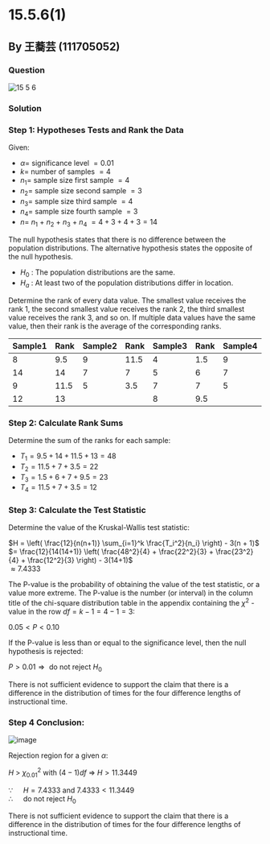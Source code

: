 # 15.5.6(1)
## By 王蕎芸 (111705052)

### Question
![15 5 6](https://github.com/HWTeng-Course/202402-Statistics/assets/170784151/537a76cf-bae9-4139-b91c-67432a324311)

### Solution

### Step 1: Hypotheses Tests and Rank the Data
Given:

- $\alpha =$ $\text{significance level}$ $= 0.01$
- $k =$ $\text{number of samples}$ $= 4$
-  $n_1 =$ $\text{sample size first sample}$ $= 4$
-  $n_2 =$ $\text{sample size second sample}$ $= 3$
-  $n_3 =$ $\text{sample size third sample}$ $= 4$
-  $n_4 =$ $\text{sample size fourth sample}$ $= 3$
-  $n =$ $n_1$ + $n_2$ + $n_3$ + $n_4$ $= 4 + 3 + 4 + 3 = 14$

The null hypothesis states that there is no difference between the population distributions. The alternative hypothesis states the opposite of the null hypothesis.

-  $H_0$ : $\text{The population distributions are the same.}$<br>
-  $H_a$ : $\text{At least two of the population distributions differ in location.}$<br>

Determine the rank of every data value. The smallest value receives the rank 1, the second smallest value receives the rank 2, the third smallest value receives the rank 3, and so on. If multiple data values have the same value, then their rank is the average of the corresponding ranks.

| Sample1  | Rank     | Sample2  | Rank     | Sample3  | Rank     | Sample4  | Rank     |
|----------|----------|----------|----------|----------|----------|----------|----------|
| 8        | 9.5      | 9        | 11.5     | 4        | 1.5      | 9        | 11.5     |
| 14       | 14       | 7        | 7        | 5        | 6        | 7        | 7        |
| 9        | 11.5     | 5        | 3.5      | 7        | 7        | 5        | 3.5      |
| 12       | 13       |          |          | 8        | 9.5      |          |          |

### Step 2: Calculate Rank Sums

Determine the sum of the ranks for each sample:

-  $T_1 = 9.5 + 14 + 11.5 + 13 = 48$<br>
-  $T_2 = 11.5 + 7 + 3.5 = 22$<br>
-  $T_3 = 1.5 + 6 + 7 + 9.5 = 23$<br>
-  $T_4 = 11.5 + 7 + 3.5 = 12$<br>

### Step 3: Calculate the Test Statistic

Determine the value of the Kruskal-Wallis test statistic:

$H = \left( \frac{12}{n(n+1)} \sum_{i=1}^k \frac{T_i^2}{n_i} \right) - 3(n + 1)$<br>
  $= \frac{12}{14(14+1)} \left( \frac{48^2}{4} + \frac{22^2}{3} + \frac{23^2}{4} + \frac{12^2}{3} \right) - 3(14+1)$<br>
  $\approx 7.4333$<br>

The P-value is the probability of obtaining the value of the test statistic, or a value more extreme. The P-value is the number (or interval) in the column title of the chi-square distribution table in the appendix containing the $\chi^2$ - value in the row $df = k - 1 = 4 - 1 = 3$:

$0.05 < P < 0.10$

If the P-value is less than or equal to the significance level, then the null hypothesis is rejected:

$P > 0.01 \Rightarrow \text{ do not reject } H_0$

There is not sufficient evidence to support the claim that there is a difference in the distribution of times for the four difference lengths of instructional time.

### Step 4 Conclusion:

![image](https://github.com/HWTeng-Course/202402-Statistics/assets/170784151/df8c4a89-bb75-4fa4-bc1b-220850fe0a60)

Rejection region for a given $\alpha$: 

$H$ > $\chi^2_{0.01}$ with $(4 - 1)df$ $\Rightarrow$ $H > 11.3449$

$\because\quad$ $H = 7.4333$ and $7.4333 < 11.3449$<br>
$\therefore\quad$ $\text{ do not reject } H_0$<br>

There is not sufficient evidence to support the claim that there is a difference in the distribution of times for the four difference lengths of instructional time.
